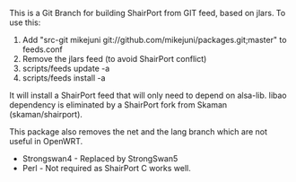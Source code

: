 This is a Git Branch for building ShairPort from GIT feed, based on jlars. To use this:

1. Add "src-git mikejuni git://github.com/mikejuni/packages.git;master" to feeds.conf
2. Remove the jlars feed (to avoid ShairPort conflict)
3. scripts/feeds update -a
4. scripts/feeds install -a

It will install a ShairPort feed that will only need to depend on alsa-lib.
libao dependency is eliminated by a ShairPort fork from Skaman (skaman/shairport).

This package also removes the net and the lang branch which are not useful in OpenWRT.
- Strongswan4 - Replaced by StrongSwan5
- Perl - Not required as ShairPort C works well.
